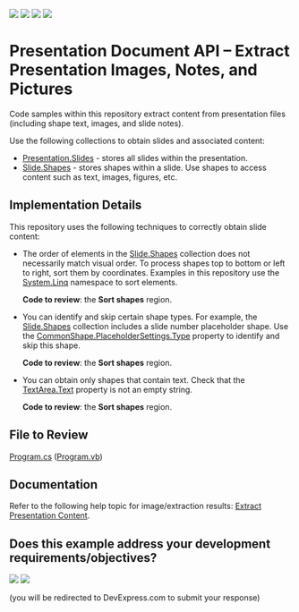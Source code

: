 <!-- default badges list -->
![](https://img.shields.io/endpoint?url=https://codecentral.devexpress.com/api/v1/VersionRange/1027678744/25.1.4%2B)
[![](https://img.shields.io/badge/Open_in_DevExpress_Support_Center-FF7200?style=flat-square&logo=DevExpress&logoColor=white)](https://supportcenter.devexpress.com/ticket/details/T1301588)
[![](https://img.shields.io/badge/📖_How_to_use_DevExpress_Examples-e9f6fc?style=flat-square)](https://docs.devexpress.com/GeneralInformation/403183)
[![](https://img.shields.io/badge/💬_Leave_Feedback-feecdd?style=flat-square)](#does-this-example-address-your-development-requirementsobjectives)
<!-- default badges end -->

# Presentation Document API – Extract Presentation Images, Notes, and Pictures

Code samples within this repository extract content from presentation files (including shape text, images, and slide notes).

Use the following collections to obtain slides and associated content:

* [Presentation.Slides](https://docs.devexpress.com/OfficeFileAPI/DevExpress.Docs.Presentation.Presentation.Slides) - stores all slides within the presentation. 
* [Slide.Shapes](https://docs.devexpress.com/OfficeFileAPI/DevExpress.Docs.Presentation.SlideBase.Shapes) - stores shapes within a slide. Use shapes to access content such as text, images, figures, etc. 

## Implementation Details

This repository uses the following techniques to correctly obtain slide content:

* The order of elements in the [Slide.Shapes](https://docs.devexpress.com/OfficeFileAPI/DevExpress.Docs.Presentation.SlideBase.Shapes) collection does not necessarily match visual order. To process shapes top to bottom or left to right, sort them by coordinates. Examples in this repository use the [System.Linq](https://learn.microsoft.com/en-us/dotnet/api/system.linq?view=net-9.0) namespace to sort elements.
    
    **Code to review**: the **Sort shapes** region.

* You can identify and skip certain shape types. For example, the [Slide.Shapes](https://docs.devexpress.com/OfficeFileAPI/DevExpress.Docs.Presentation.SlideBase.Shapes) collection includes a slide number placeholder shape. Use the [CommonShape.PlaceholderSettings.Type](https://docs.devexpress.com/OfficeFileAPI/DevExpress.Docs.Presentation.PlaceholderSettings.Type) property to identify and skip this shape. 

   **Code to review**: the **Sort shapes** region.

* You can obtain only shapes that contain text. Check that the [TextArea.Text](https://docs.devexpress.com/OfficeFileAPI/DevExpress.Docs.Presentation.TextArea.Text) property is not an empty string.

    **Code to review**: the **Sort shapes** region.

## File to Review

[Program.cs](./CS/Program.cs) ([Program.vb](./VB/Program.vb))


## Documentation

Refer to the following help topic for image/extraction results: [Extract Presentation Content](https://docs.devexpress.com/OfficeFileAPI/405430/presentation-api/extract-presentation-content).

<!-- ## More Examples -->

<!-- feedback -->
## Does this example address your development requirements/objectives?

[<img src="https://www.devexpress.com/support/examples/i/yes-button.svg"/>](https://www.devexpress.com/support/examples/survey.xml?utm_source=github&utm_campaign=presentation-api-extract-content&~~~was_helpful=yes) [<img src="https://www.devexpress.com/support/examples/i/no-button.svg"/>](https://www.devexpress.com/support/examples/survey.xml?utm_source=github&utm_campaign=presentation-api-extract-content&~~~was_helpful=no)

(you will be redirected to DevExpress.com to submit your response)
<!-- feedback end -->

